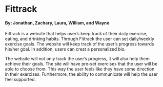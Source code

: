 # Fittrack
#### By: Jonathan, Zachary, Laura, William, and Wayne

Fittrack is a website that helps user’s keep track of their daily exercise,
eating, and drinking habits. Through Fittrack the user can set daily/weekly exercise goals.
The website will keep track of the user’s progress towards his/her goal. In addition, users can creat a personalized bio. 

  The website will not only track the user’s progress, it will also help them achieve their goals. The
site will have pre-set exercises that the user will be able to choose from. This way the user feels like
they have some direction in their exercises. Furthermore, the ability to communicate will help the user
feel supported.
